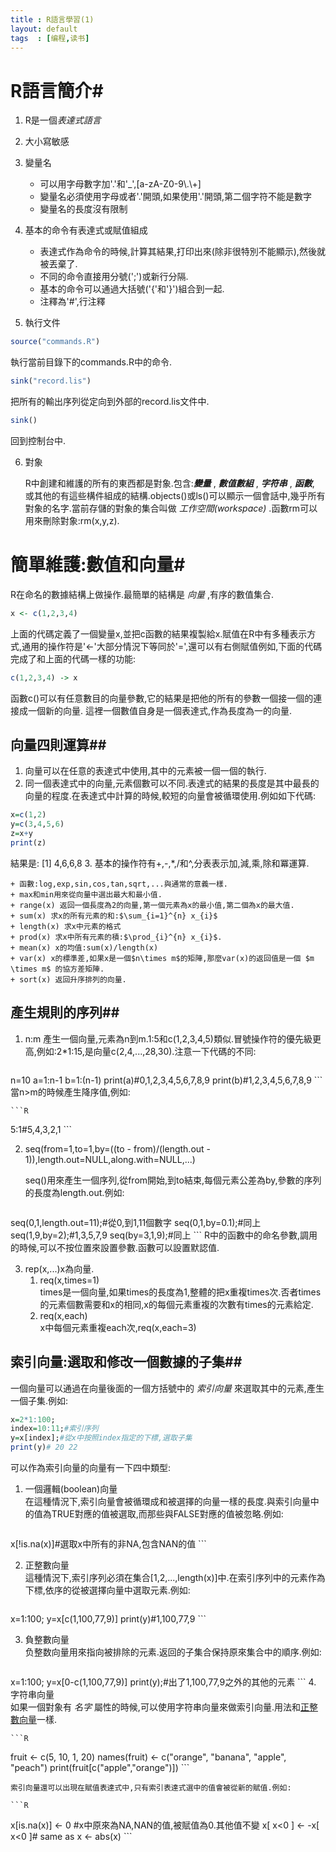 ```yaml
---
title : R語言學習(1)
layout: default
tags  : [编程,读书]
---
```


# R語言簡介#

1. R是一個*表達式語言*
2. 大小寫敏感
3. 變量名
    * 可以用字母數字加'.'和'\_',[a-zA-Z0-9\\.\\+]
    * 變量名必須使用字母或者'.'開頭,如果使用'.'開頭,第二個字符不能是數字
    * 變量名的長度沒有限制
4. 基本的命令有表達式或賦值組成
    * 表達式作為命令的時候,計算其結果,打印出來(除非很特別不能顯示),然後就被丟棄了.
    * 不同的命令直接用分號(';')或新行分隔.
    * 基本的命令可以通過大括號('{'和'}')組合到一起.
    * 注釋為'#',行注釋

5. 執行文件

```R
source("commands.R")
```

執行當前目錄下的commands.R中的命令.

```R
sink("record.lis")
```

把所有的輸出序列從定向到外部的record.lis文件中.

```R
sink()
```
回到控制台中.

6. 對象

    R中創建和維護的所有的東西都是對象.包含:***變量*** , ***數值數組*** , ***字符串*** , ***函數***, 或其他的有這些構件組成的結構.objects()或ls()可以顯示一個會話中,幾乎所有對象的名字.當前存儲的對象的集合叫做 *工作空間(workspace)* .函數rm可以用來刪除對象:rm(x,y,z).

# 簡單維護:數值和向量#
R在命名的數據結構上做操作.最簡單的結構是 *向量* ,有序的數值集合.

```R
x <- c(1,2,3,4)
```
上面的代碼定義了一個變量x,並把c函數的結果複製給x.賦值在R中有多種表示方式,通用的操作符是'<-'大部分情況下等同於'=',還可以有右側賦值例如,下面的代碼完成了和上面的代碼一樣的功能:

```R
c(1,2,3,4) -> x
```
函數c()可以有任意數目的向量參數,它的結果是把他的所有的參數一個接一個的連接成一個新的向量.
這裡一個數值自身是一個表達式,作為長度為一的向量.

## 向量四則運算##

1. 向量可以在任意的表達式中使用,其中的元素被一個一個的執行.
2. 同一個表達式中的向量,元素個數可以不同.表達式的結果的長度是其中最長的向量的程度.在表達式中計算的時候,較短的向量會被循環使用.例如如下代碼:

```R
x=c(1,2)
y=c(3,4,5,6)
z=x+y
print(z)
```
結果是:
[1] 4,6,6,8
3. 基本的操作符有+,-,\*,/和^,分表表示加,減,乘,除和冪運算.

    + 函數:log,exp,sin,cos,tan,sqrt,...與通常的意義一樣.
    + max和min用來從向量中選出最大和最小值.
    + range(x) 返回一個長度為2的向量,第一個元素為x的最小值,第二個為x的最大值.
    + sum(x) 求x的所有元素的和:$\sum_{i=1}^{n} x_{i}$
    + length(x) 求x中元素的格式
    + prod(x) 求x中所有元素的積:$\prod_{i}^{n} x_{i}$.
    + mean(x) x的均值:sum(x)/length(x)
    + var(x) x的標準差,如果x是一個$n\times m$的矩陣,那麼var(x)的返回值是一個 $m \times m$ 的協方差矩陣.
    + sort(x) 返回升序排列的向量.

## 產生規則的序列##
1. n:m
    產生一個向量,元素為n到m.1:5和c(1,2,3,4,5)類似.冒號操作符的優先級更高,例如:2*1:15,是向量c(2,4,...,28,30).注意一下代碼的不同:

    ```R
n=10
a=1:n-1
b=1:(n-1)
print(a)#0,1,2,3,4,5,6,7,8,9
print(b)#1,2,3,4,5,6,7,8,9
    ```
    當n>m的時候產生降序值,例如:

    ```R
5:1#5,4,3,2,1
    ```

2. seq(from=1,to=1,by=((to - from)/(length.out - 1)),length.out=NULL,along.with=NULL,...)

    seq()用來產生一個序列,從from開始,到to結束,每個元素公差為by,參數的序列的長度為length.out.例如:

    ```R
seq(0,1,length.out=11);#從0,到1,11個數字
seq(0,1,by=0.1);#同上
seq(1,9,by=2);#1,3,5,7,9
seq(by=3,1,9);#同上
    ```
    R中的函數中的命名參數,調用的時候,可以不按位置來設置參數.函數可以設置默認值.

3. rep(x,...)x為向量.
    1. req(x,times=1)    
times是一個向量,如果times的長度為1,整體的把x重複times次.否者times的元素個數需要和x的相同,x的每個元素重複的次數有times的元素給定.
    2. req(x,each)    
x中每個元素重複each次,req(x,each=3)

## 索引向量:選取和修改一個數據的子集##

一個向量可以通過在向量後面的一個方括號中的 *索引向量* 來選取其中的元素,產生一個子集.例如:

```R
x=2*1:100;
index=10:11;#索引序列
y=x[index];#從x中按照index指定的下標,選取子集
print(y)# 20 22
```

可以作為索引向量的向量有一下四中類型:

1. 一個邏輯(boolean)向量    
    在這種情況下,索引向量會被循環成和被選擇的向量一樣的長度.與索引向量中的值為TRUE對應的值被選取,而那些與FALSE對應的值被忽略.例如:    

    ```R
x[!is.na(x)]#選取x中所有的非NA,包含NAN的值
    ```

2. <a name="#正整數向量" >正整數向量</a>    
    這種情況下,索引序列必須在集合[1,2,...,length(x)]中.在索引序列中的元素作為下標,依序的從被選擇向量中選取元素.例如:

    ```R
x=1:100;
y=x[c(1,100,77,9)]
print(y)#1,100,77,9
    ```

3. 負整數向量    
    负整数向量用來指向被排除的元素.返回的子集合保持原來集合中的順序.例如:

    ```R
x=1:100;
y=x[0-c(1,100,77,9)]
print(y);#出了1,100,77,9之外的其他的元素
    ```
4. 字符串向量    
    如果一個對象有 *名字* 屬性的時候,可以使用字符串向量來做索引向量.用法和[正整數向量](#正整數向量)一樣.

    ```R
fruit <- c(5, 10, 1, 20)
names(fruit) <- c("orange", "banana", "apple", "peach")
print(fruit[c("apple","orange")])
    ```

    索引向量還可以出現在賦值表達式中,只有索引表達式選中的值會被從新的賦值.例如:

    ```R
x[is.na(x)] <- 0 #x中原來為NA,NAN的值,被賦值為0.其他值不變
x[ x<0 ] <- -x[ x<0 ]# same as x <- abs(x)
    ```
